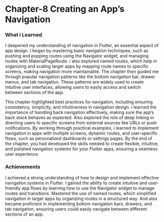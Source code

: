 # Chapter-8 Creating an App’s Navigation

### What i Learned
  I deepened my understanding of navigation in Flutter, an essential aspect of app design. I began by mastering basic navigation techniques, such as pushing and popping routes using the Navigator widget, and managing routes with MaterialPageRoute. i also explored named routes, which help in organizing and scaling larger apps by mapping route names to specific screens, making navigation more maintainable. The chapter then guided me through popular navigation patterns like the bottom navigation bar, drawer menus, and tab navigation. These patterns are widely used to create intuitive user interfaces, allowing users to easily access and switch between sections of the app.

  This chapter highlighted best practices for navigation, including ensuring consistency, simplicity, and intuitiveness in navigation design. i learned the importance of handling back navigation effectively, making sure the app’s back stack behaves as expected. Also explored the role of deep linking in directing users to specific screens from external sources like URLs or push notifications. By working through practical examples, i learned to implement navigation in apps with multiple screens, dynamic routes, and user-specific flows, such as personalized dashboards or settings pages. By the end of the chapter, you had developed the skills needed to create flexible, intuitive, and polished navigation systems for your Flutter apps, ensuring a seamless user experience.

### Achievements
  I achieved a strong understanding of how to design and implement effective navigation systems in Flutter. I gained the ability to create intuitive and user-friendly app flows by learning how to use the Navigator widget to manage routes and transitions. Mastered the use of named routes, which simplified navigation in larger apps by organizing routes in a structured way. And also became proficient in implementing bottom navigation bars, drawers, and tab navigation, ensuring users could easily navigate between different sections of an app. 
